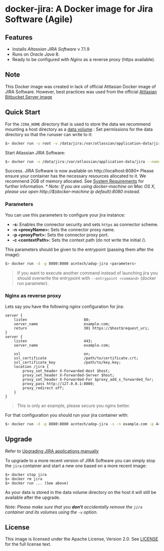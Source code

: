 # docker-jira: A Docker image for Jira Software (Agile)

## Features
* Installs *Altassian JIRA Software* v 7.1.9
* Runs on *Oracle Java* 8.
* Ready to be configured with *Nginx* as a reverse proxy (https available).

## Note
This Docker image was created in lack of official Attlasian Docker image of JIRA Software. However, best practices was used from the official [Attlasian Bitbucket Server image](https://bitbucket.org/atlassian/docker-atlassian-bitbucket-server/src/d61361b7e2a5c30df3cb51ec194dec39135259b6?at=master)

## Quick Start
For the `JIRA_HOME` directory that is used to store the data we recommend mounting a host directory as a [data volume](https://docs.docker.com/engine/tutorials/dockervolumes/) :
Set permissions for the data directory so that the runuser can write to it:
```bash
$> docker run -u root -v /data/jira:/var/atlassian/application-data/jira acntech/adop-jira chown -R daemon /var/atlassian/application-data/jira
```
Start Atlassian JIRA Software:

```bash
$> docker run -v /data/jira:/var/atlassian/application-data/jira --name="jira" -d -p 8080:8080 acntech/adop-jira
```
Success. JIRA Software is now available on http://localhost:8080*
Please ensure your container has the necessary resources allocated to it. We recommend 2GB of memory allocated. See [System Requirements](https://confluence.atlassian.com/adminjiraserver071/jira-applications-installation-requirements-802592164.html) for further information.
_* Note: If you are using docker-machine on Mac OS X, please use open http://$(docker-machine ip default):8080 instead._

### Parameters

You can use this parameters to configure your jira instance:

* **-s:** Enables the connector security and sets `https` as connector scheme.
* **-n &lt;proxyName&gt;:** Sets the connector proxy name.
* **-p &lt;proxyPort&gt;:** Sets the connector proxy port.
* **-c &lt;contextPath&gt;:** Sets the context path (do not write the initial /).

This parameters should be given to the entrypoint (passing them after the image):

```bash
$> docker run -d -p 8080:8080 acntech/adop-jira <parameters>
```

> If you want to execute another command instead of launching jira you should overwrite the entrypoint with `--entrypoint <command>` (docker run parameter).

### Nginx as reverse proxy

Lets say you have the following *nginx* configuration for jira:

```
server {
	listen                          80;
	server_name                     example.com;
	return                          301 https://$host$request_uri;
}
server {
	listen                          443;
	server_name                     example.com;

	ssl                             on;
	ssl_certificate                 /path/to/certificate.crt;
	ssl_certificate_key             /path/to/key.key;
	location /jira {
		proxy_set_header X-Forwarded-Host $host;
		proxy_set_header X-Forwarded-Server $host;
		proxy_set_header X-Forwarded-For $proxy_add_x_forwarded_for;
		proxy_pass http://127.0.0.1:8080;
		proxy_redirect off;
	}
}
```

> This is only an example, please secure you *nginx* better.

For that configuration you should run your jira container with:

```bash
$> docker run -d -p 8080:8080 acntech/adop-jira -s -n example.com -p 443 -c jira
```


## Upgrade

Refer to [Upgrading JIRA applications manually](https://confluence.atlassian.com/adminjiraserver071/upgrading-jira-applications-manually-802592252.html)

To upgrade to a more recent version of JIRA Software you can simply stop the `jira`
container and start a new one based on a more recent image:

    $> docker stop jira
    $> docker rm jira
    $> docker run ... (See above)

As your data is stored in the data volume directory on the host it will still
be available after the upgrade.

_Note: Please make sure that you **don't** accidentally remove the `jira`
container and its volumes using the `-v` option._

## License

This image is licensed under the Apache License, Version 2.0. See [LICENSE](LICENSE) for the full license text.
